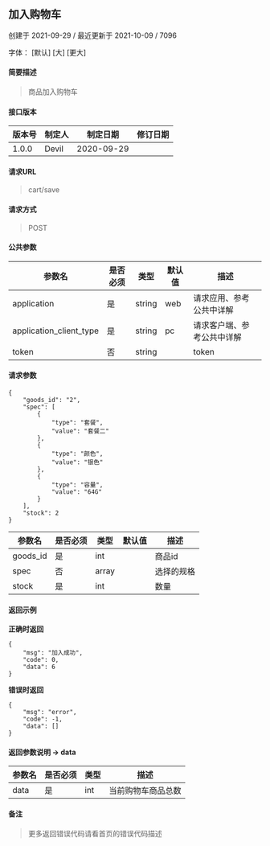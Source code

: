 ## 加入购物车

创建于 2021-09-29 / 最近更新于 2021-10-09 / 7096

字体： \[默认\] \[大\] \[更大\]

#### 简要描述

> 商品加入购物车

#### 接口版本

| 版本号 | 制定人 | 制定日期 | 修订日期 |
| --- | --- | --- | --- |
| 1.0.0 | Devil | 2020-09-29 |  |

#### 请求URL

> cart/save

#### 请求方式

> POST

#### 公共参数

| 参数名 | 是否必须 | 类型 | 默认值 | 描述 |
| --- | --- | --- | --- | --- |
| application | 是 | string | web | 请求应用、参考公共中详解 |
| application\_client\_type | 是 | string | pc | 请求客户端、参考公共中详解 |
| token | 否 | string |  | token |

#### 请求参数

```
{
    "goods_id": "2",
    "spec": [
        {
            "type": "套餐",
            "value": "套餐二"
        },
        {
            "type": "颜色",
            "value": "银色"
        },
        {
            "type": "容量",
            "value": "64G"
        }
    ],
    "stock": 2
}
```

| 参数名 | 是否必须 | 类型 | 默认值 | 描述 |
| --- | --- | --- | --- | --- |
| goods\_id | 是 | int |  | 商品id |
| spec | 否 | array |  | 选择的规格 |
| stock | 是 | int |  | 数量 |

#### 返回示例

**正确时返回**

```
{
    "msg": "加入成功",
    "code": 0,
    "data": 6
}
```

**错误时返回**

```
{
    "msg": "error",
    "code": -1,
    "data": []
}
```

#### 返回参数说明 -> data

| 参数名 | 是否必须 | 类型 | 描述 |
| --- | --- | --- | --- |
| data | 是 | int | 当前购物车商品总数 |

#### 备注

> 更多返回错误代码请看首页的错误代码描述